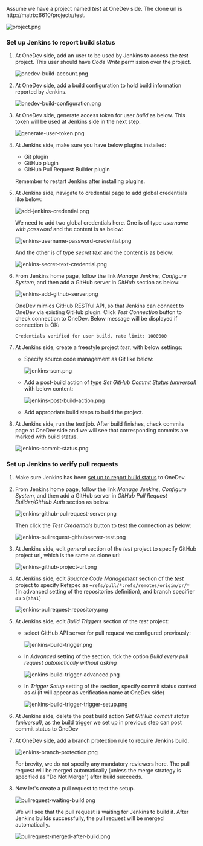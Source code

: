 Assume we have a project named _test_ at OneDev side. The clone url is http://matrix:6610/projects/test.

  ![project.png](images/project.png)


### Set up Jenkins to report build status

1. At OneDev side, add an user to be used by Jenkins to access the _test_ project. This user should have _Code Write_ permission over the project.
   
    ![onedev-build-account.png](images/onedev-build-account.png)
  
1. At OneDev side, add a build configuration to hold build information reported by Jenkins.
	
    ![onedev-build-configuration.png](images/onedev-build-configuration.png)
	
1. At OneDev side, generate access token for user _build_ as below. This token will be used at Jenkins side in the next step.

    ![generate-user-token.png](images/generate-user-token.png)
    
1. At Jenkins side, make sure you have below plugins installed:
    * Git plugin
    * GitHub plugin
    * GitHub Pull Request Builder plugin

    Remember to restart Jenkins after installing plugins.

1. At Jenkins side, navigate to credential page to add global credentials like below:

    ![add-jenkins-credential.png](images/add-jenkins-credential.png)
    
    We need to add two global credentials here. One is of type _username with password_ and the content is as below:
   
    ![jenkins-username-password-credential.png](images/jenkins-username-password-credential.png)
    
    And the other is of type _secret text_ and the content is as below:
    
    ![jenkins-secret-text-credential.png](images/jenkins-secret-text-credential.png)
        
1. From Jenkins home page, follow the link _Manage Jenkins_, _Configure System_, and then add a GitHub server in _GitHub_ section as below:

    ![jenkins-add-github-server.png](images/jenkins-add-github-server.png)

    OneDev mimics GitHub RESTful API, so that Jenkins can connect to OneDev via existing GitHub plugin. Click _Test Connection_ button to check connection to OneDev. Below message will be displayed if connection is OK:
    ```
    Credentials verified for user build, rate limit: 1000000
    ````
    
1.  At Jenkins side, create a freestyle project _test_, with below settings:
    
    * Specify source code management as Git like below:
     
         ![jenkins-scm.png](images/jenkins-scm.png)
     
    * Add a post-build action of type _Set GitHub Commit Status (universal)_ with below content:

        ![jenkins-post-build-action.png](images/jenkins-post-build-action.png)
     
    * Add appropriate build steps to build the project. 
    
1. At Jenkins side, run the _test_ job. After build finishes, check commits page at OneDev side and we will see that corresponding commits are marked with build status.

    ![jenkins-commit-status.png](images/jenkins-commit-status.png)
        
### Set up Jenkins to verify pull requests

1. Make sure Jenkins has been [set up to report build status](#set-up-jenkins-to-report-build-status) to OneDev.

1. From Jenkins home page, follow the link _Manage Jenkins_, _Configure System_, and then add a GitHub server in _GitHub Pull Request Builder/GitHub Auth_ section as below:

    ![jenkins-github-pullrequest-server.png](images/jenkins-github-pullrequest-server.png)
    
    Then click the _Test Credentials_ button to test the connection as below:
    
    ![jenkins-pullrequest-githubserver-test.png](images/jenkins-pullrequest-githubserver-test.png)
    
1. At Jenkins side, edit _general_ section of the _test_ project to specify GitHub project url, which is the same as clone url:

    ![jenkins-github-project-url.png](images/jenkins-github-project-url.png)
    
1. At Jenkins side, edit _Soucrce Code Management_ section of the _test_ project to specify Refspec as `+refs/pull/*:refs/remotes/origin/pr/*` (in advanced setting of the repositories definition), and branch specifier as `${sha1}`

    ![jenkins-pullrequest-repository.png](images/jenkins-pullrequest-repository.png)

1. At Jenkins side, edit _Build Triggers_ section of the _test_ project:

    * select GitHub API server for pull request we configured previously:
 
        ![jenkins-build-trigger.png](images/jenkins-build-trigger.png)
        
    * In _Advanced_ setting of the section, tick the option _Build every pull request automatically without asking_

        ![jenkins-build-trigger-advanced.png](images/jenkins-build-trigger-advanced.png)
        
    * In _Trigger Setup_ setting of the section, specify commit status context as _ci_ (it will appear as verification name at OneDev side)

        ![jenkins-build-trigger-trigger-setup.png](images/jenkins-build-trigger-trigger-setup.png)

1. At Jenkins side, delete the post build action _Set GitHub commit status (universal)_, as the build trigger we set up in previous step can post commit status to OneDev
   
1. At OneDev side, add a branch protection rule to require Jenkins build.

    ![jenkins-branch-protection.png](images/jenkins-branch-protection.png)
    
    For brevity, we do not specify any mandatory reviewers here. The pull request will be merged automatically (unless the merge strategy is specified as "Do Not Merge") after build succeeds. 
        
1. Now let's create a pull request to test the setup.

    ![pullrequest-waiting-build.png](images/pullrequest-waiting-build.png)

    We will see that the pull request is waiting for Jenkins to build it. After Jenkins builds successfully, the pull request will be merged automatically. 
    
    ![pullrequest-merged-after-build.png](images/pullrequest-merged-after-build.png)
